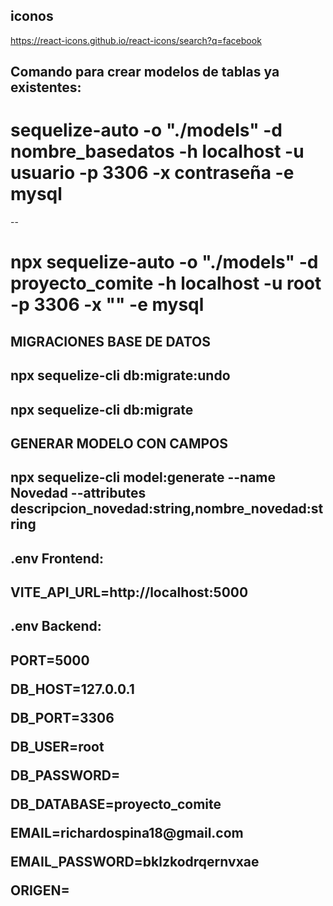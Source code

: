 ## iconos 
https://react-icons.github.io/react-icons/search?q=facebook

## Comando para crear modelos de tablas ya existentes:
<h1>sequelize-auto -o "./models" -d nombre_basedatos -h localhost -u usuario -p 3306 -x contraseña -e mysql</h1>
--
<h1>npx sequelize-auto -o "./models" -d proyecto_comite -h localhost -u root -p 3306 -x "" -e mysql</h1>


## MIGRACIONES BASE DE DATOS
<h2>npx sequelize-cli db:migrate:undo</h2>
<h2>npx sequelize-cli db:migrate</h2>

## GENERAR MODELO CON CAMPOS
<h2>npx sequelize-cli model:generate --name Novedad --attributes descripcion_novedad:string,nombre_novedad:string</h2>

## .env Frontend:
<h2>VITE_API_URL=http://localhost:5000</h2>

## .env Backend:
<h2>
<p>
  PORT=5000
</p>
<p>
DB_HOST=127.0.0.1
</p>
<p>
DB_PORT=3306
</p>
<p>
DB_USER=root
</p>
<p>
DB_PASSWORD=
</p>
<p>
DB_DATABASE=proyecto_comite
</p>
<p>
EMAIL=richardospina18@gmail.com
</p>
<p>
EMAIL_PASSWORD=bklzkodrqernvxae
</p>
<p>
ORIGEN=
</p>
</h2>
